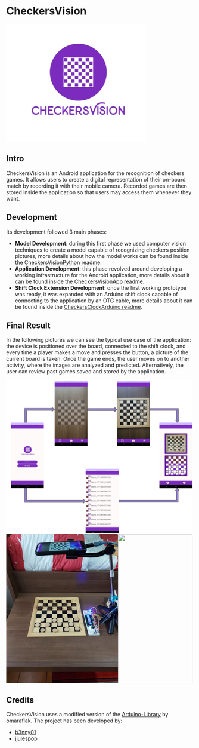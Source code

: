# CheckersVision

<img src="_readmeImgs_/appLogo.jpeg"/>

## Intro

CheckersVision is an Android application for the recognition of checkers games.
It allows users to create a digital representation of their on-board match by recording it with their mobile camera.
Recorded games are then stored inside the application so that users may access them whenever they want.

## Development

Its development followed 3 main phases:

* **Model Development**: during this first phase we used computer vision techniques to create a model capable of recognizing checkers position pictures, more details about how the model works can be found inside the [CheckersVisionPython readme](https://github.com/b3nny01/CheckersVision/tree/main/CheckersVisionPython/README.md).
* **Application Development**:  this phase revolved around developing a working infrastructure for the Android application,  more details about it can be found inside the [CheckersVisionApp readme](https://github.com/b3nny01/CheckersVision/tree/main/CheckersVisionApp/README.md).
* **Shift Clock Extension Development**: once the first working prototype was ready, it was expanded with an Arduino shift clock capable of connecting to the application by an OTG cable, more details about it can be found inside the [CheckersClockArduino readme](https://github.com/b3nny01/CheckersVision/tree/main/CheckersClockArduino/README.md).

## Final Result

<p>In the following pictures we can see the typical use case of the application: the device is positioned over the board, connected to the shift clock, and every time a player makes a move and presses the button, a picture of the current board is taken. Once the game ends, the user moves on to another activity, where the images are analyzed and predicted.
  Alternatively, the user can review past games saved and stored by the application. </p>
<img src="_readmeImgs_/activities.png" width="500px"><br/>
<img src="_readmeImgs_/external_view.jpeg" width="300px" height="400px"><img src="_readmeImgs_/checkersVisionGif5.gif" width="200px" height="400px">

## Credits

CheckersVision uses a modified version of the [Arduino-Library](https://github.com/omaraflak/Arduino-Library) by omaraflak.
The project has been developed by:

* [b3nny01](https://github.com/b3nny01/)
* [jjulespop](https://github.com/jjulespop/)
